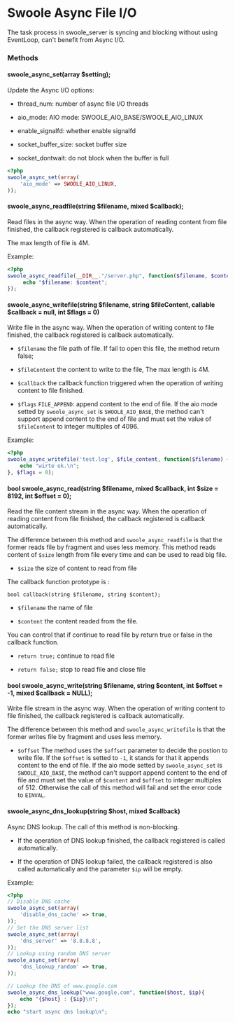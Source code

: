 # Swoole Async File I/O

The task process in swoole_server is syncing and blocking without using EventLoop, can't benefit from Async I/O.


### Methods

#### swoole_async_set(array $setting);

Update the Async I/O options:

* thread_num: number of async file I/O threads

* aio_mode: AIO mode: SWOOLE_AIO_BASE/SWOOLE_AIO_LINUX

* enable_signalfd: whether enable signalfd

* socket_buffer_size: socket buffer size

* socket_dontwait: do not block when the buffer is full

```php
<?php
swoole_async_set(array(
    'aio_mode' => SWOOLE_AIO_LINUX,
));
```

#### swoole_async_readfile(string $filename, mixed $callback);

Read files in the async way. When the operation of reading content from file finished, the callback registered is callback automatically.

The max length of file is 4M.

Example:

``` php
<?php
swoole_async_readfile(__DIR__."/server.php", function($filename, $content) {
     echo "$filename: $content";
});
```

#### swoole_async_writefile(string $filename, string $fileContent, callable $callback = null, int $flags = 0)

Write file in the async way. When the operation of writing content to file finished, the callback registered is callback automatically.

- `$filename` the file path of file. If fail to open this file, the method return false; 

- `$fileContent` the content to write to the file, The max length is 4M.

- `$callback` the callback function triggered when the operation of writing content to file finished.

- `$flags` `FILE_APPEND`: append content to the end of file.
            If the aio mode setted by `swoole_async_set` is `SWOOLE_AIO_BASE`, the method can't support append content to the end of file and must set the value of `$fileContent` to integer multiples of 4096.

Example:

``` php
<?php
swoole_async_writefile('test.log', $file_content, function($filename) {
    echo "wirte ok.\n";
}, $flags = 0);
```

#### bool swoole_async_read(string $filename, mixed $callback, int $size = 8192, int $offset = 0);

Read the file content stream in the async way. When the operation of reading content from file finished, the callback registered is callback automatically.

The difference between this method and `swoole_async_readfile` is that the former reads file by fragment and uses less memory. This method reads content of `$size` length from file every time and can be used to read big file.

- `$size` the size of content to read from file

The callback function prototype is :
```
bool callback(string $filename, string $content);
```
- `$filename` the name of file

- `$content` the content readed from the file.

You can control that if continue to read file by return true or false in the callback function.

- `return true;` continue to read file

- `return false;` stop to read file and close file

#### bool swoole_async_write(string $filename, string $content, int $offset = -1, mixed $callback = NULL);

Write file stream in the async way. When the operation of writing content to file finished, the callback registered is callback automatically.

The difference between this method and `swoole_async_writefile` is that the former writes file by fragment and uses less memory.

- `$offset` The method uses the `$offset` parameter to decide the postion to write file. 
            If the `$offset` is setted to `-1`, it stands for that it appends content to the end of file.
            If the aio mode setted by `swoole_async_set` is `SWOOLE_AIO_BASE`, the method can't support append content to the end of file and must set the value of `$content` and `$offset` to integer multiples of 512. Otherwise the call of this method will fail and set the error code to `EINVAL`.

#### swoole_async_dns_lookup(string $host, mixed $callback)

Async DNS lookup. The call of this method is non-blocking. 

- If the operation of DNS lookup finished, the callback registered is called automatically.

- If the operation of DNS lookup failed, the callback registered is also called automatically and the parameter `$ip` will be empty.

Example:

``` php
<?php
// Disable DNS cache
swoole_async_set(array(
    'disable_dns_cache' => true,
));
// Set the DNS server list
swoole_async_set(array(
    'dns_server' => '8.8.8.8',
));
// Lookup using random DNS server
swoole_async_set(array(
    'dns_lookup_random' => true,
));

// Lookup the DNS of www.google.com
swoole_async_dns_lookup("www.google.com", function($host, $ip){
    echo "{$host} : {$ip}\n";
});
echo "start async dns lookup\n";
```
